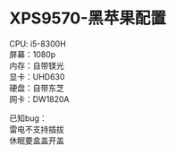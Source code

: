 # XPS9570-黑苹果配置  
CPU: i5-8300H  
屏幕：1080p  
内存：自带镁光  
显卡：UHD630  
硬盘：自带东芝  
网卡：DW1820A  
  
已知bug：  
雷电不支持插拔   
休眠要盒盖开盖  
